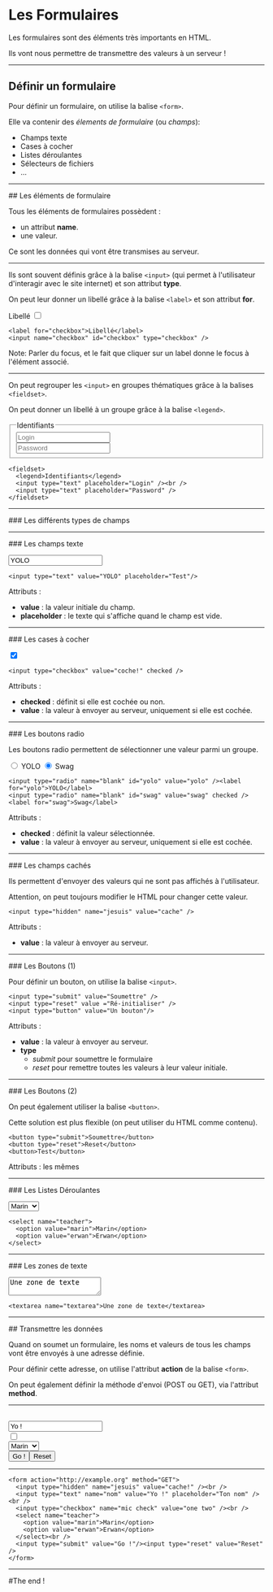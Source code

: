 # Les Formulaires

Les formulaires sont des éléments très importants en HTML.

Ils vont nous permettre de transmettre des valeurs à un serveur !



---



## Définir un formulaire

Pour définir un formulaire, on utilise la balise `<form>`.

Elle va contenir des _élements de formulaire_ (ou _champs_):
- Champs texte
- Cases à cocher
- Listes déroulantes
- Sélecteurs de fichiers
- ...



---



## Les éléments de formulaire

Tous les éléments de formulaires possèdent :
- un attribut **name**.
- une valeur.

Ce sont les données qui vont être transmises au serveur.


***


Ils sont souvent définis grâce à la balise `<input>` (qui permet à l'utilisateur d'interagir avec le site internet) et son attribut **type**.

On peut leur donner un libellé grâce à la balise `<label>` et son attribut **for**.

<div>
<label for="checkbox">Libellé</label>
<input name="checkbox" id="checkbox" type="checkbox" />
</div>


```
<label for="checkbox">Libellé</label>
<input name="checkbox" id="checkbox" type="checkbox" />
```


Note: Parler du focus, et le fait que cliquer sur un label donne le focus à l'élément associé.


***


On peut regrouper les `<input>` en groupes thématiques grâce à la balises `<fieldset>`.

On peut donner un libellé à un groupe grâce à la balise `<legend>`.

<div>
<fieldset>
  <legend>Identifiants</legend>
  <input type="text" placeholder="Login" /><br />
  <input type="text" placeholder="Password" />
</fieldset>
</div>

```
<fieldset>
  <legend>Identifiants</legend>
  <input type="text" placeholder="Login" /><br />
  <input type="text" placeholder="Password" />
</fieldset>
```



---



### Les différents types de champs



---



### Les champs texte

<input type="text" value="YOLO" placeholder="Test"/>

```
<input type="text" value="YOLO" placeholder="Test"/>
```

Attributs :
- **value** : la valeur initiale du champ.
- **placeholder** : le texte qui s'affiche quand le champ est vide.


***


### Les cases à cocher

<input type="checkbox" value="coche!" checked />

```
<input type="checkbox" value="coche!" checked />
```

Attributs :
- **checked** : définit si elle est cochée ou non.
- **value** : la valeur à envoyer au serveur, uniquement si elle est cochée.


***


### Les boutons radio

Les boutons radio permettent de sélectionner une valeur parmi un groupe.

<form>
<input type="radio" name="blank" id="yolo" value="yolo" />
<label for="yolo">YOLO</label>
<input type="radio" name="blank" id="swag" value="swag" checked />
<label for="swag">Swag</label>
</form>

```
<input type="radio" name="blank" id="yolo" value="yolo" /><label for="yolo">YOLO</label>
<input type="radio" name="blank" id="swag" value="swag" checked /><label for="swag">Swag</label>
```

Attributs :
- **checked** : définit la valeur sélectionnée.
- **value** : la valeur à envoyer au serveur, uniquement si elle est cochée.



***


### Les champs cachés

Ils permettent d'envoyer des valeurs qui ne sont pas affichés à l'utilisateur.

Attention, on peut toujours modifier le HTML pour changer cette valeur.

<input type="hidden" name="jesuis" value="cache" />

```
<input type="hidden" name="jesuis" value="cache" />
```

Attributs :
- **value** : la valeur à envoyer au serveur.


***


### Les Boutons (1)

Pour définir un bouton, on utilise la balise `<input>`.

```
<input type="submit" value="Soumettre" />
<input type="reset" value ="Ré-initialiser" />
<input type="button" value="Un bouton"/>
```

Attributs :
- **value** : la valeur à envoyer au serveur.
- **type**
  - _submit_ pour soumettre le formulaire
  - _reset_ pour remettre toutes les valeurs à leur valeur initiale.


***


### Les Boutons (2)

On peut également utiliser la balise `<button>`.

Cette solution est plus flexible (on peut utiliser du HTML comme contenu).

```
<button type="submit">Soumettre</button>
<button type="reset">Reset</button>
<button>Test</button>
```

Attributs : les mêmes


***


### Les Listes Déroulantes

<select name="teacher">
  <option value="marin">Marin</option>
  <option value="erwan">Erwan</option>
</select>

```
<select name="teacher">
  <option value="marin">Marin</option>
  <option value="erwan">Erwan</option>
</select>
```


***


### Les zones de texte

<textarea name="textarea">Une zone de texte</textarea>

```
<textarea name="textarea">Une zone de texte</textarea>
```



---



## Transmettre les données

Quand on soumet un formulaire, les noms et valeurs de tous les champs vont être envoyés à une adresse définie.

Pour définir cette adresse, on utilise l'attribut **action** de la balise `<form>`.

On peut également définir la méthode d'envoi (POST ou GET), via l'attribut **method**.


***


<form action="http://example.org" method="GET">
  <input type="hidden" name="jesuis" value="cache!" /><br />
  <input type="text" name="nom" value="Yo !" placeholder="Ton nom" /><br />
  <input type="checkbox" name="mic check" value="one two" /><br />
  <select name="teacher">
    <option value="marin">Marin</option>
    <option value="erwan">Erwan</option>
  </select><br />
  <input type="submit" value="Go !"/><input type="reset" value="Reset" />
</form>


***


```
<form action="http://example.org" method="GET">
  <input type="hidden" name="jesuis" value="cache!" /><br />
  <input type="text" name="nom" value="Yo !" placeholder="Ton nom" /><br />
  <input type="checkbox" name="mic check" value="one two" /><br />
  <select name="teacher">
    <option value="marin">Marin</option>
    <option value="erwan">Erwan</option>
  </select><br />
  <input type="submit" value="Go !"/><input type="reset" value="Reset" />
</form>
```


***



#The end !
